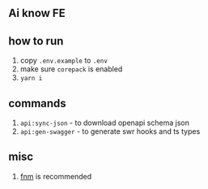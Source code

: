 ## Ai know FE

## how to run
1. copy `.env.example` to `.env`
2. make sure `corepack` is enabled
3. `yarn i`


## commands
1. `api:sync-json` - to download openapi schema json
2. `api:gen-swagger` - to generate swr hooks and ts types

## misc
1. [fnm](https://github.com/Schniz/fnm) is  recommended
